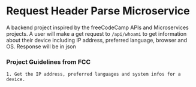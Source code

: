 # Request Header Parse Microservice
A backend project inspired by the freeCodeCamp APIs and Microservices projects. A user will make a get request to ```/api/whoami``` to get information about their device including IP address, preferred language, browser and OS. Response will be in json

### Project Guidelines from FCC
    1. Get the IP address, preferred languages and system infos for a device.
